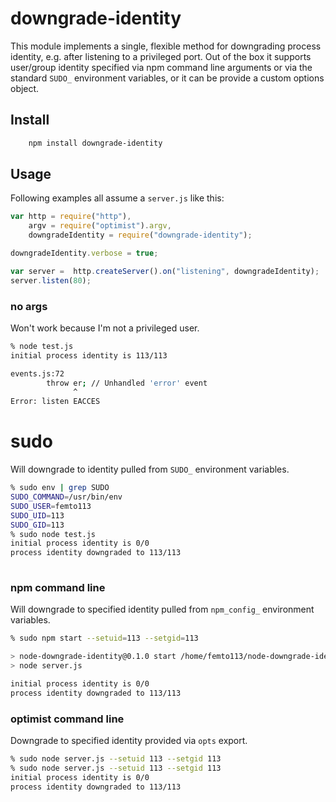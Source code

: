 # downgrade-identity

This module implements a single, flexible method for downgrading process identity,
e.g. after listening to a privileged port.  Out of the box it supports user/group
identity specified via npm command line arguments or via the standard `SUDO_` environment
variables, or it can be provide a custom options object.


## Install

```bash
    npm install downgrade-identity
```

## Usage

Following examples all assume a `server.js` like this:

```javascript
var http = require("http"),
    argv = require("optimist").argv,
    downgradeIdentity = require("downgrade-identity");

downgradeIdentity.verbose = true;

var server =  http.createServer().on("listening", downgradeIdentity);
server.listen(80);
```

### no args

Won't work because I'm not a privileged user.

```bash
% node test.js
initial process identity is 113/113

events.js:72
        throw er; // Unhandled 'error' event
              ^
Error: listen EACCES
```

# sudo

Will downgrade to identity pulled from `SUDO_` environment variables.

```bash
% sudo env | grep SUDO
SUDO_COMMAND=/usr/bin/env
SUDO_USER=femto113
SUDO_UID=113
SUDO_GID=113
% sudo node test.js
initial process identity is 0/0
process identity downgraded to 113/113
    
```

### npm command line

Will downgrade to specified identity pulled from `npm_config_` environment variables.

```bash
% sudo npm start --setuid=113 --setgid=113

> node-downgrade-identity@0.1.0 start /home/femto113/node-downgrade-identity
> node server.js

initial process identity is 0/0
process identity downgraded to 113/113
```

### optimist command line

Downgrade to specified identity provided via `opts` export.

```bash
% sudo node server.js --setuid 113 --setgid 113  
% sudo node server.js --setuid 113 --setgid 113
initial process identity is 0/0
process identity downgraded to 113/113
```
